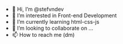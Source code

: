 - 👋 Hi, I’m @stefvndev
- 👀 I’m interested in Front-end Development
- 🌱 I’m currently learning html-css-js
- 💞️ I’m looking to collaborate on ...
- 📫 How to reach me (dm)

<!---
stefvndev/stefvndev is a ✨ special ✨ repository because its `README.md` (this file) appears on your GitHub profile.
You can click the Preview link to take a look at your changes.
--->

